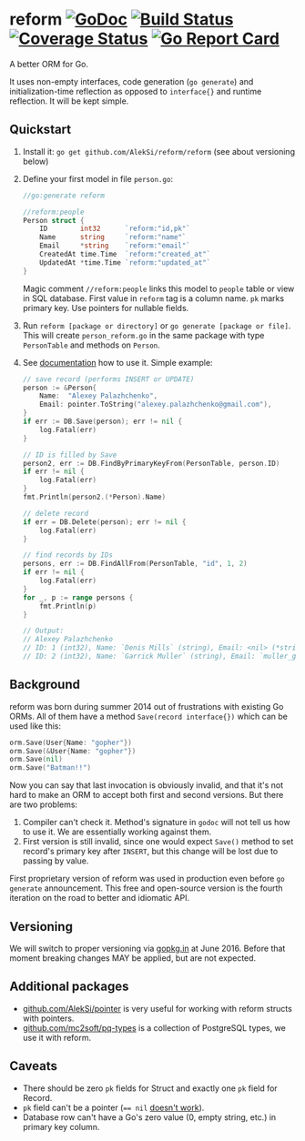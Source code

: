 # reform [![GoDoc](https://godoc.org/github.com/AlekSi/reform?status.svg)](https://godoc.org/github.com/AlekSi/reform) [![Build Status](https://travis-ci.org/AlekSi/reform.svg?branch=master)](https://travis-ci.org/AlekSi/reform) [![Coverage Status](https://coveralls.io/repos/github/AlekSi/reform/badge.svg?branch=master)](https://coveralls.io/github/AlekSi/reform?branch=master) [![Go Report Card](https://goreportcard.com/badge/github.com/AlekSi/reform)](https://goreportcard.com/report/github.com/AlekSi/reform)

A better ORM for Go.

It uses non-empty interfaces, code generation (`go generate`) and initialization-time reflection
as opposed to `interface{}` and runtime reflection. It will be kept simple.

## Quickstart

1. Install it: `go get github.com/AlekSi/reform/reform` (see about versioning below)
2. Define your first model in file `person.go`:

    ```go
    //go:generate reform

    //reform:people
	Person struct {
		ID        int32      `reform:"id,pk"`
		Name      string     `reform:"name"`
		Email     *string    `reform:"email"`
		CreatedAt time.Time  `reform:"created_at"`
		UpdatedAt *time.Time `reform:"updated_at"`
	}
    ```

    Magic comment `//reform:people` links this model to `people` table or view in SQL database.
    First value in `reform` tag is a column name. `pk` marks primary key.
    Use pointers for nullable fields.

3. Run `reform [package or directory]` or `go generate [package or file]`. This will create `person_reform.go`
   in the same package with type `PersonTable` and methods on `Person`.
4. See [documentation](https://godoc.org/github.com/AlekSi/reform) how to use it. Simple example:

    ```go
	// save record (performs INSERT or UPDATE)
	person := &Person{
		Name:  "Alexey Palazhchenko",
		Email: pointer.ToString("alexey.palazhchenko@gmail.com"),
	}
	if err := DB.Save(person); err != nil {
		log.Fatal(err)
	}

	// ID is filled by Save
	person2, err := DB.FindByPrimaryKeyFrom(PersonTable, person.ID)
	if err != nil {
		log.Fatal(err)
	}
	fmt.Println(person2.(*Person).Name)

	// delete record
	if err = DB.Delete(person); err != nil {
		log.Fatal(err)
	}

	// find records by IDs
	persons, err := DB.FindAllFrom(PersonTable, "id", 1, 2)
	if err != nil {
		log.Fatal(err)
	}
	for _, p := range persons {
		fmt.Println(p)
	}

	// Output:
	// Alexey Palazhchenko
	// ID: 1 (int32), Name: `Denis Mills` (string), Email: <nil> (*string), CreatedAt: 2009-11-10 23:00:00 +0000 UTC (time.Time), UpdatedAt: <nil> (*time.Time)
	// ID: 2 (int32), Name: `Garrick Muller` (string), Email: `muller_garrick@example.com` (*string), CreatedAt: 2009-12-12 12:34:56 +0000 UTC (time.Time), UpdatedAt: <nil> (*time.Time)
    ```

## Background

reform was born during summer 2014 out of frustrations with existing Go ORMs. All of them have a method
`Save(record interface{})` which can be used like this:

```go
orm.Save(User{Name: "gopher"})
orm.Save(&User{Name: "gopher"})
orm.Save(nil)
orm.Save("Batman!!")
```

Now you can say that last invocation is obviously invalid, and that it's not hard to make an ORM to accept both
first and second versions. But there are two problems:

1. Compiler can't check it. Method's signature in `godoc` will not tell us how to use it. We are essentially working against them.
2. First version is still invalid, since one would expect `Save()` method to set record's primary key after `INSERT`,
   but this change will be lost due to passing by value.

First proprietary version of reform was used in production even before `go generate` announcement.
This free and open-source version is the fourth iteration on the road to better and idiomatic API.


## Versioning

We will switch to proper versioning via [gopkg.in](http://gopkg.in) at June 2016. Before that moment breaking changes MAY
be applied, but are not expected.


## Additional packages

* [github.com/AlekSi/pointer](https://github.com/AlekSi/pointer) is very useful for working with reform structs with pointers.
* [github.com/mc2soft/pq-types](https://github.com/mc2soft/pq-types) is a collection of PostgreSQL types, we use it with reform.


## Caveats

* There should be zero `pk` fields for Struct and exactly one `pk` field for Record.
* `pk` field can't be a pointer (`== nil` [doesn't work](https://golang.org/doc/faq#nil_error)).
* Database row can't have a Go's zero value (0, empty string, etc.) in primary key column.
